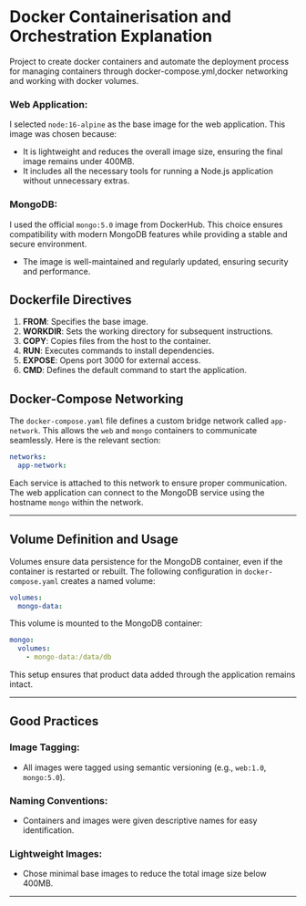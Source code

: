 # Docker Containerisation and Orchestration Explanation
Project to create docker containers and automate the deployment process for managing containers through docker-compose.yml,docker networking and working with docker volumes.

### Web Application:
I selected `node:16-alpine` as the base image for the web application. This image was chosen because:
- It is lightweight and reduces the overall image size, ensuring the final image remains under 400MB.
- It includes all the necessary tools for running a Node.js application without unnecessary extras.

### MongoDB:
I used the official `mongo:5.0` image from DockerHub. This choice ensures compatibility with modern MongoDB features while providing a stable and secure environment.
- The image is well-maintained and regularly updated, ensuring security and performance.

## **Dockerfile Directives**
1. **FROM**: Specifies the base image.
2. **WORKDIR**: Sets the working directory for subsequent instructions.
3. **COPY**: Copies files from the host to the container.
4. **RUN**: Executes commands to install dependencies.
5. **EXPOSE**: Opens port 3000 for external access.
6. **CMD**: Defines the default command to start the application.

## **Docker-Compose Networking**

The `docker-compose.yaml` file defines a custom bridge network called `app-network`. This allows the `web` and `mongo` containers to communicate seamlessly. Here is the relevant section:

```yaml
networks:
  app-network:
```

Each service is attached to this network to ensure proper communication. The web application can connect to the MongoDB service using the hostname `mongo` within the network.

---

## **Volume Definition and Usage**

Volumes ensure data persistence for the MongoDB container, even if the container is restarted or rebuilt. The following configuration in `docker-compose.yaml` creates a named volume:

```yaml
volumes:
  mongo-data:
```

This volume is mounted to the MongoDB container:

```yaml
mongo:
  volumes:
    - mongo-data:/data/db
```

This setup ensures that product data added through the application remains intact.

---
## **Good Practices**

### Image Tagging:
- All images were tagged using semantic versioning (e.g., `web:1.0`, `mongo:5.0`).

### Naming Conventions:
- Containers and images were given descriptive names for easy identification.

### Lightweight Images:
- Chose minimal base images to reduce the total image size below 400MB.

---